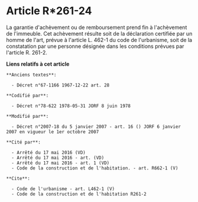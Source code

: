 # Article R*261-24

La garantie d'achèvement ou de remboursement prend fin à l'achèvement de l'immeuble. Cet achèvement résulte soit de la
déclaration certifiée par un homme de l'art, prévue à l'article L. 462-1 du code de l'urbanisme, soit de la constatation par
une personne désignée dans les conditions prévues par l'article R. 261-2.

**Liens relatifs à cet article**

	**Anciens textes**:

	  - Décret n°67-1166 1967-12-22 art. 28

	**Codifié par**:

	  - Décret n°78-622 1978-05-31 JORF 8 juin 1978

	**Modifié par**:

	  - Décret n°2007-18 du 5 janvier 2007 - art. 16 () JORF 6 janvier 2007 en vigueur le 1er octobre 2007

	**Cité par**:

	  - Arrêté du 17 mai 2016 (VD)
	  - Arrêté du 17 mai 2016 - art. (VD)
	  - Arrêté du 17 mai 2016 - art. 1 (VD)
	  - Code de la construction et de l'habitation. - art. R662-1 (V)

	**Cite**:

	  - Code de l'urbanisme - art. L462-1 (V)
	  - Code de la construction et de l'habitation R261-2
